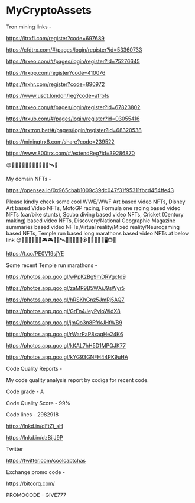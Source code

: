 # MyCryptoAssets

Tron mining links -

https://itrxfl.com/register?code=697689

https://cfdtrx.com/#/pages/login/register?id=53360733

https://trxeo.com/#/pages/login/register?id=75276645

https://trxpp.com/register?code=410076

https://trxhr.com/register?code=890972

https://www.usdt.london/reg?code=afrofs

https://trxeo.com/#/pages/login/register?id=67823802

https://trxub.com/#/pages/login/register?id=03055416

https://trxtron.bet/#/pages/login/register?id=68320538

https://miningtrx8.com/share?code=239522

https://www.800trx.com/#/extendReg?id=39286870


😊🌹🌸🌻💮💜🧡💙💚💛💖💝🛰🌌

My domain NFTs -

https://opensea.io/0x965cbab1009c39dc047f31f95311fbcd454ffe43


Please kindly check some cool WWE/WWF Art based video NFTs, Disney Art based Video NFTs, MotoGP racing, Formula one racing based video NFTs (car/bike stunts), Scuba diving based video NFTs, Cricket (Century making) based video NFTs, Discovery/National Geographic Magazine summaries based video NFTs,Virtual reality/Mixed reality/Neurogaming based NFTs, Temple run based long marathons based video NFTs at below link
😊🌹💙🧡💚💜💝🎮🎮🦋💡🛰📡🐋🐬🌸🌺🏵🌻🏃‍♂️🏃‍♀️🖥📺💖
 
https://t.co/PE0V19sjYE


Some recent Temple run marathons -

https://photos.app.goo.gl/wPpKzBg9mDRVgcfd9

https://photos.app.goo.gl/zaMR9B5WAiJ9sWyr5

https://photos.app.goo.gl/hRSKhGnz5JmRj5AQ7

https://photos.app.goo.gl/GrFn4JeyPyioWidX8

https://photos.app.goo.gl/jmQo3n8FfrkJHtWB9

https://photos.app.goo.gl/rWarPaP8xaqHe24K6

https://photos.app.goo.gl/kKAL7hH5D1MPQJK77

https://photos.app.goo.gl/kYG93GNFH44PK9uHA


Code Quality Reports -

My code quality analysis report by codiga for recent code.

Code grade - A

Code Quality Score - 99%

Code lines - 2982918

https://lnkd.in/dFtZj_sH

https://lnkd.in/dzBijJ9P


Twitter


https://twitter.com/coolcaptchas


Exchange promo code -

https://bitcorq.com/

PROMOCODE - GIVE777


